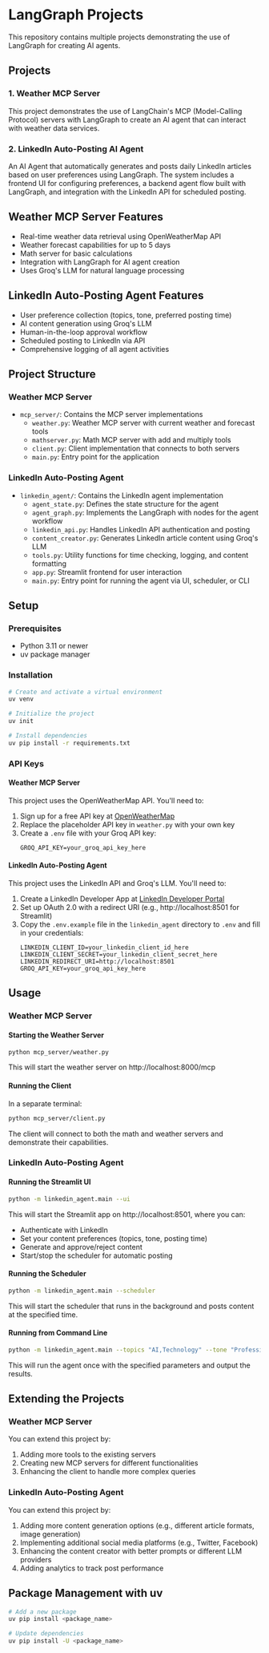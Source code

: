 # LangGraph Projects

This repository contains multiple projects demonstrating the use of LangGraph for creating AI agents.

## Projects

### 1. Weather MCP Server

This project demonstrates the use of LangChain's MCP (Model-Calling Protocol) servers with LangGraph to create an AI agent that can interact with weather data services.

### 2. LinkedIn Auto-Posting AI Agent

An AI Agent that automatically generates and posts daily LinkedIn articles based on user preferences using LangGraph. The system includes a frontend UI for configuring preferences, a backend agent flow built with LangGraph, and integration with the LinkedIn API for scheduled posting.

## Weather MCP Server Features

- Real-time weather data retrieval using OpenWeatherMap API
- Weather forecast capabilities for up to 5 days
- Math server for basic calculations
- Integration with LangGraph for AI agent creation
- Uses Groq's LLM for natural language processing

## LinkedIn Auto-Posting Agent Features

- User preference collection (topics, tone, preferred posting time)
- AI content generation using Groq's LLM
- Human-in-the-loop approval workflow
- Scheduled posting to LinkedIn via API
- Comprehensive logging of all agent activities

## Project Structure

### Weather MCP Server

- `mcp_server/`: Contains the MCP server implementations
  - `weather.py`: Weather MCP server with current weather and forecast tools
  - `mathserver.py`: Math MCP server with add and multiply tools
  - `client.py`: Client implementation that connects to both servers
  - `main.py`: Entry point for the application

### LinkedIn Auto-Posting Agent

- `linkedin_agent/`: Contains the LinkedIn agent implementation
  - `agent_state.py`: Defines the state structure for the agent
  - `agent_graph.py`: Implements the LangGraph with nodes for the agent workflow
  - `linkedin_api.py`: Handles LinkedIn API authentication and posting
  - `content_creator.py`: Generates LinkedIn article content using Groq's LLM
  - `tools.py`: Utility functions for time checking, logging, and content formatting
  - `app.py`: Streamlit frontend for user interaction
  - `main.py`: Entry point for running the agent via UI, scheduler, or CLI

## Setup

### Prerequisites

- Python 3.11 or newer
- uv package manager

### Installation

```bash
# Create and activate a virtual environment
uv venv

# Initialize the project
uv init

# Install dependencies
uv pip install -r requirements.txt
```

### API Keys

#### Weather MCP Server

This project uses the OpenWeatherMap API. You'll need to:

1. Sign up for a free API key at [OpenWeatherMap](https://openweathermap.org/api)
2. Replace the placeholder API key in `weather.py` with your own key
3. Create a `.env` file with your Groq API key:
   ```
   GROQ_API_KEY=your_groq_api_key_here
   ```

#### LinkedIn Auto-Posting Agent

This project uses the LinkedIn API and Groq's LLM. You'll need to:

1. Create a LinkedIn Developer App at [LinkedIn Developer Portal](https://www.linkedin.com/developers/)
2. Set up OAuth 2.0 with a redirect URI (e.g., http://localhost:8501 for Streamlit)
3. Copy the `.env.example` file in the `linkedin_agent` directory to `.env` and fill in your credentials:
   ```
   LINKEDIN_CLIENT_ID=your_linkedin_client_id_here
   LINKEDIN_CLIENT_SECRET=your_linkedin_client_secret_here
   LINKEDIN_REDIRECT_URI=http://localhost:8501
   GROQ_API_KEY=your_groq_api_key_here
   ```

## Usage

### Weather MCP Server

#### Starting the Weather Server

```bash
python mcp_server/weather.py
```

This will start the weather server on http://localhost:8000/mcp

#### Running the Client

In a separate terminal:

```bash
python mcp_server/client.py
```

The client will connect to both the math and weather servers and demonstrate their capabilities.

### LinkedIn Auto-Posting Agent

#### Running the Streamlit UI

```bash
python -m linkedin_agent.main --ui
```

This will start the Streamlit app on http://localhost:8501, where you can:
- Authenticate with LinkedIn
- Set your content preferences (topics, tone, posting time)
- Generate and approve/reject content
- Start/stop the scheduler for automatic posting

#### Running the Scheduler

```bash
python -m linkedin_agent.main --scheduler
```

This will start the scheduler that runs in the background and posts content at the specified time.

#### Running from Command Line

```bash
python -m linkedin_agent.main --topics "AI,Technology" --tone "Professional" --posting-time "09:00"
```

This will run the agent once with the specified parameters and output the results.

## Extending the Projects

### Weather MCP Server

You can extend this project by:

1. Adding more tools to the existing servers
2. Creating new MCP servers for different functionalities
3. Enhancing the client to handle more complex queries

### LinkedIn Auto-Posting Agent

You can extend this project by:

1. Adding more content generation options (e.g., different article formats, image generation)
2. Implementing additional social media platforms (e.g., Twitter, Facebook)
3. Enhancing the content creator with better prompts or different LLM providers
4. Adding analytics to track post performance

## Package Management with uv

```bash
# Add a new package
uv pip install <package_name>

# Update dependencies
uv pip install -U <package_name>
```

